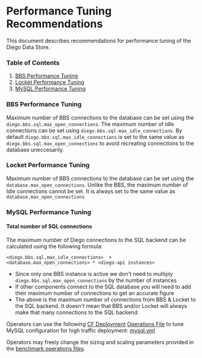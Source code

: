 # Performance Tuning Recommendations

This document describes recommendations for performance tuning of the Diego Data Store.


### Table of Contents

1. [BBS Performance Tuning](#bbs-tuning)
1. [Locket Performance Tuning](#locket-tuning)
2. [MySQL Performance Tuning](#mysql-performance-tuning)


### <a name="bbs-tuning"></a> BBS Performance Tuning

Maximum number of BBS connections to the database can be set using the `diego.bbs.sql.max_open_connections`. The maximum number of Idle connections can be set using `diego.bbs.sql.max_idle_connections`. By default `diego.bbs.sql.max_idle_connections` is set to the same value as `diego.bbs.sql.max_open_connections` to avoid recreating connections to the database uneccesarily.

### <a name="locket-tuning"></a> Locket Performance Tuning

Maximum number of BBS connections to the database can be set using the `database.max_open_connections`. Unlike the BBS, the maximum number of Idle connections cannot be set. It is always set to the same value as `database.max_open_connections`

### <a name="mysql-performance-tuning"></a> MySQL Performance Tuning

#### Total number of SQL connections

The maximum number of Diego connections to the SQL backend can be calculated using the following formula:

`<diego.bbs.sql.max_idle_connections>  + <database.max_open_connections> * <diego-api instances>`

- Since only one BBS instance is active we don't need to multiply `diego.bbs.sql.max_open_connections` by the number of instances
- If other components connect to the SQL database you will need to add their maximum number of connections to get an accurate figure
- The above is the maximum number of connections from BBS & Locket to the SQL backend. It doesn't mean that BBS and/or Locket will always make that many connections to the SQL backend.

Operators can use the following [CF Deployment](https://github.com/cloudfoundry/cf-deployment)
[Operations File](http://bosh.io/docs/cli-ops-files.html) to tune MySQL
configuration for high traffic deployment: [mysql.yml](../operations/benchmarks/mysql.yml)

Operators may freely change the sizing and scaling parameters provided in the
[benchmark operations files](../operations/benchmarks/).
